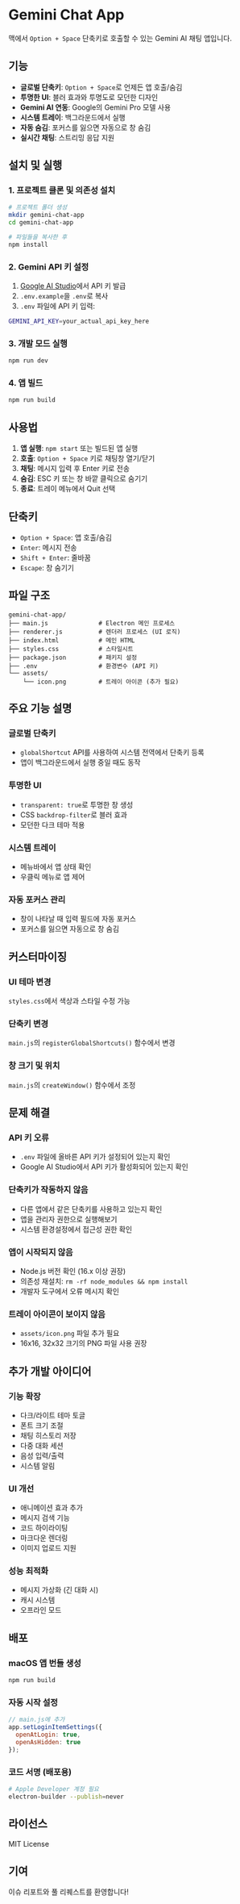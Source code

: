 # Gemini Chat App

맥에서 `Option + Space` 단축키로 호출할 수 있는 Gemini AI 채팅 앱입니다.

## 기능

- **글로벌 단축키**: `Option + Space`로 언제든 앱 호출/숨김
- **투명한 UI**: 블러 효과와 투명도로 모던한 디자인
- **Gemini AI 연동**: Google의 Gemini Pro 모델 사용
- **시스템 트레이**: 백그라운드에서 실행
- **자동 숨김**: 포커스를 잃으면 자동으로 창 숨김
- **실시간 채팅**: 스트리밍 응답 지원

## 설치 및 실행

### 1. 프로젝트 클론 및 의존성 설치

```bash
# 프로젝트 폴더 생성
mkdir gemini-chat-app
cd gemini-chat-app

# 파일들을 복사한 후
npm install
```

### 2. Gemini API 키 설정

1. [Google AI Studio](https://makersuite.google.com/)에서 API 키 발급
2. `.env.example`을 `.env`로 복사
3. `.env` 파일에 API 키 입력:

```bash
GEMINI_API_KEY=your_actual_api_key_here
```

### 3. 개발 모드 실행

```bash
npm run dev
```

### 4. 앱 빌드

```bash
npm run build
```

## 사용법

1. **앱 실행**: `npm start` 또는 빌드된 앱 실행
2. **호출**: `Option + Space` 키로 채팅창 열기/닫기
3. **채팅**: 메시지 입력 후 Enter 키로 전송
4. **숨김**: ESC 키 또는 창 바깥 클릭으로 숨기기
5. **종료**: 트레이 메뉴에서 Quit 선택

## 단축키

- `Option + Space`: 앱 호출/숨김
- `Enter`: 메시지 전송
- `Shift + Enter`: 줄바꿈
- `Escape`: 창 숨기기

## 파일 구조

```
gemini-chat-app/
├── main.js              # Electron 메인 프로세스
├── renderer.js          # 렌더러 프로세스 (UI 로직)
├── index.html           # 메인 HTML
├── styles.css           # 스타일시트
├── package.json         # 패키지 설정
├── .env                 # 환경변수 (API 키)
└── assets/
    └── icon.png         # 트레이 아이콘 (추가 필요)
```

## 주요 기능 설명

### 글로벌 단축키
- `globalShortcut` API를 사용하여 시스템 전역에서 단축키 등록
- 앱이 백그라운드에서 실행 중일 때도 동작

### 투명한 UI
- `transparent: true`로 투명한 창 생성
- CSS `backdrop-filter`로 블러 효과
- 모던한 다크 테마 적용

### 시스템 트레이
- 메뉴바에서 앱 상태 확인
- 우클릭 메뉴로 앱 제어

### 자동 포커스 관리
- 창이 나타날 때 입력 필드에 자동 포커스
- 포커스를 잃으면 자동으로 창 숨김

## 커스터마이징

### UI 테마 변경
`styles.css`에서 색상과 스타일 수정 가능

### 단축키 변경
`main.js`의 `registerGlobalShortcuts()` 함수에서 변경

### 창 크기 및 위치
`main.js`의 `createWindow()` 함수에서 조정

## 문제 해결

### API 키 오류
- `.env` 파일에 올바른 API 키가 설정되어 있는지 확인
- Google AI Studio에서 API 키가 활성화되어 있는지 확인

### 단축키가 작동하지 않음
- 다른 앱에서 같은 단축키를 사용하고 있는지 확인
- 앱을 관리자 권한으로 실행해보기
- 시스템 환경설정에서 접근성 권한 확인

### 앱이 시작되지 않음
- Node.js 버전 확인 (16.x 이상 권장)
- 의존성 재설치: `rm -rf node_modules && npm install`
- 개발자 도구에서 오류 메시지 확인

### 트레이 아이콘이 보이지 않음
- `assets/icon.png` 파일 추가 필요
- 16x16, 32x32 크기의 PNG 파일 사용 권장

## 추가 개발 아이디어

### 기능 확장
- 다크/라이트 테마 토글
- 폰트 크기 조절
- 채팅 히스토리 저장
- 다중 대화 세션
- 음성 입력/출력
- 시스템 알림

### UI 개선
- 애니메이션 효과 추가
- 메시지 검색 기능
- 코드 하이라이팅
- 마크다운 렌더링
- 이미지 업로드 지원

### 성능 최적화
- 메시지 가상화 (긴 대화 시)
- 캐시 시스템
- 오프라인 모드

## 배포

### macOS 앱 번들 생성
```bash
npm run build
```

### 자동 시작 설정
```javascript
// main.js에 추가
app.setLoginItemSettings({
  openAtLogin: true,
  openAsHidden: true
});
```

### 코드 서명 (배포용)
```bash
# Apple Developer 계정 필요
electron-builder --publish=never
```

## 라이선스

MIT License

## 기여

이슈 리포트와 풀 리퀘스트를 환영합니다!